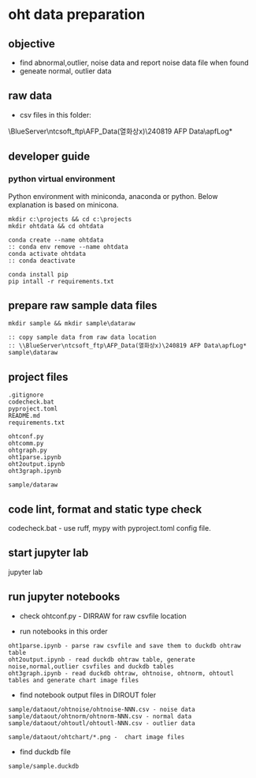 # oht data preparation

## objective
- find abnormal,outlier, noise data and report noise data file when found
- geneate normal, outlier data 

## raw data
- csv files in this folder: 

\\BlueServer\ntcsoft_ftp\AFP_Data(열화상x)\240819 AFP Data\apfLog*

## developer guide

### python virtual environment 
Python environment with miniconda, anaconda or python.
Below explanation is based on minicona.

```
mkdir c:\projects && cd c:\projects
mkdir ohtdata && cd ohtdata

conda create --name ohtdata 
:: conda env remove --name ohtdata
conda activate ohtdata      
:: conda deactivate

conda install pip
pip intall -r requirements.txt
```

## prepare raw sample data files
```
mkdir sample && mkdir sample\dataraw

:: copy sample data from raw data location
:: \\BlueServer\ntcsoft_ftp\AFP_Data(열화상x)\240819 AFP Data\apfLog* sample\dataraw
```

## project files
```
.gitignore
codecheck.bat
pyproject.toml 
README.md
requirements.txt

ohtconf.py
ohtcomm.py
ohtgraph.py
oht1parse.ipynb 
oht2output.ipynb
oht3graph.ipynb 

sample/dataraw   
```
## code lint, format and static type check

codecheck.bat  - use ruff, mypy with pyproject.toml config file.

## start jupyter lab
jupyter lab 

## run jupyter notebooks 
- check ohtconf.py  -  DIRRAW for raw csvfile location 

- run notebooks in this order
```
oht1parse.ipynb - parse raw csvfile and save them to duckdb ohtraw table 
oht2output.ipynb - read duckdb ohtraw table, generate noise,normal,outlier csvfiles and duckdb tables 
oht3graph.ipynb - read duckdb ohtraw, ohtnoise, ohtnorm, ohtoutl tables and generate chart image files 
```

- find notebook output files in DIROUT foler
```
sample/dataout/ohtnoise/ohtnoise-NNN.csv - noise data
sample/dataout/ohtnorm/ohtnorm-NNN.csv - normal data
sample/dataout/ohtoutl/ohtoutl-NNN.csv - outlier data

sample/dataout/ohtchart/*.png -  chart image files 
```
- find duckdb file
```
sample/sample.duckdb 
```

